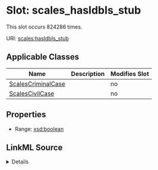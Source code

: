

# Slot: scales_hasIdbIs_stub




This slot occurs 824286 times.


URI: [scales:hasIdbIs_stub](http://schemas.scales-okn.org/rdf/scales#hasIdbIs_stub)



<!-- no inheritance hierarchy -->





## Applicable Classes

| Name | Description | Modifies Slot |
| --- | --- | --- |
| [ScalesCriminalCase](../classes/ScalesCriminalCase.md) |  |  no  |
| [ScalesCivilCase](../classes/ScalesCivilCase.md) |  |  no  |







## Properties

* Range: [xsd:boolean](http://www.w3.org/2001/XMLSchema#boolean)







## LinkML Source

<details>

```yaml
name: scales_hasIdbIs_stub
from_schema: okns:scales-kg
rank: 1000
slot_uri: scales:hasIdbIs_stub
alias: scales_hasIdbIs_stub
domain_of:
- scales_CivilCase
- scales_CriminalCase
range: boolean

```
</details>